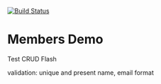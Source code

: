 [![Build Status](https://travis-ci.org/srMarquinho/members-demo.svg?branch=master)](https://travis-ci.org/srMarquinho/members-demo)

# Members Demo

Test
CRUD
Flash

validation: unique and present name, email format
